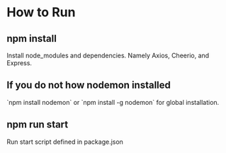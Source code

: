 <h1>How to Run</h1>

<h2>npm install</h2>
<p>Install node_modules and dependencies. Namely Axios, Cheerio, and Express.</p>

<h2>If you do not how nodemon installed</h2>
`npm install nodemon` or `npm install -g nodemon` for global installation.

<h2>npm run start</h2>
<p>Run start script defined in package.json</p>
